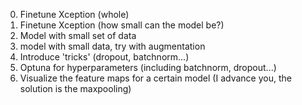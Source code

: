 0. Finetune Xception (whole)
1. Finetune Xception (how small can the model be?)
2. Model with small set of data
3. model with small data, try with augmentation
4. Introduce 'tricks' (dropout, batchnorm...)
5. Optuna for hyperparameters (including batchnorm, dropout...)
6. Visualize the feature maps for a certain model (I advance you, the solution is the maxpooling)

